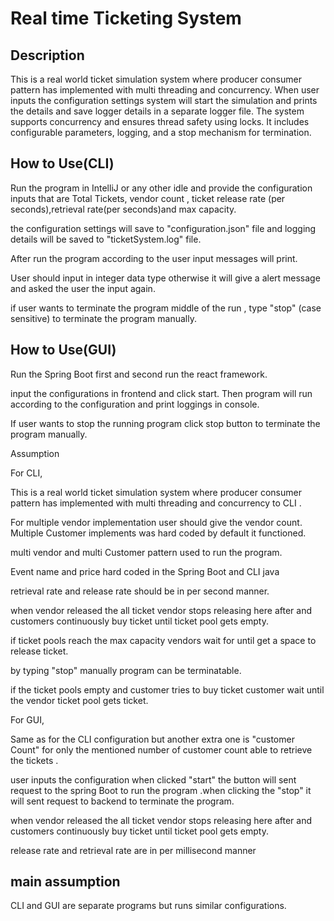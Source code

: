Real time Ticketing System
=========================

Description
------------

This is a real world ticket simulation system where producer consumer pattern has implemented with multi threading and concurrency. When user inputs the configuration settings system will start the simulation and prints the details and save logger details in a separate logger file. The system supports concurrency and ensures thread safety using locks. It includes configurable parameters, logging, and a stop mechanism for termination.

How to Use(CLI)
-----------

Run the program in IntelliJ or any other idle and provide the configuration inputs that are Total Tickets, vendor count , ticket release rate (per seconds),retrieval rate(per seconds)and max capacity.

the configuration settings will save to "configuration.json" file and logging details will be saved to "ticketSystem.log" file.

After run the program according to the user input messages will print.

User should input in integer data type otherwise it will give a alert message and asked the user the input again.

if user wants to terminate the program middle of the run , type "stop" (case sensitive) to terminate the program manually.


How to Use(GUI)
---------------

Run the Spring Boot first and second run the react framework.

input the configurations in frontend and click start. Then program will run according to the configuration and print loggings in console.

If user wants to stop the running program click stop button to terminate the program manually.


Assumption

For CLI,

This is a real world ticket simulation system where producer consumer pattern has implemented with multi threading and concurrency to CLI .

For multiple vendor implementation user should give the vendor count. Multiple Customer
implements was hard coded by default it functioned.

multi vendor and multi Customer pattern used to run the program.

Event name and price hard coded in the Spring Boot and CLI java

retrieval rate and release rate should be in per second manner.

when vendor released the all ticket vendor stops releasing here after and customers continuously buy ticket until ticket pool gets empty.

if ticket pools reach the max capacity vendors wait for until get a space to release ticket.

by typing "stop" manually program can be terminatable.

if the ticket pools empty and customer tries to buy ticket customer wait until the vendor ticket pool gets ticket.



For GUI,


Same as for the CLI configuration but another extra one is "customer Count" for only the mentioned number of customer count able to retrieve the tickets .

user inputs the configuration when clicked "start" the button will sent request to the spring Boot to run the program .when clicking the "stop" it will sent request to backend to terminate the program.

when vendor released the all ticket vendor stops releasing here after and customers continuously buy ticket until ticket pool gets empty.

release rate and retrieval rate are in per millisecond manner


main assumption
---------------

CLI and GUI are separate programs but runs similar configurations.
